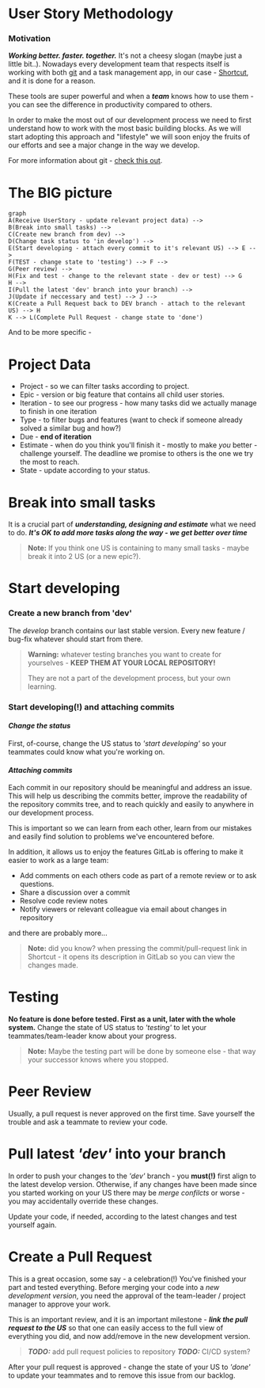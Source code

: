 # User Story Methodology


### Motivation
***Working better. faster. together.***
It's not a cheesy slogan (maybe just a little bit..). 
Nowadays every development team that respects itself is working with both [git](https://git-scm.com/) and a task management app,  in our case - [Shortcut](https://shortcut.com/), 
and it is done for a reason.

These tools are super powerful and when a ***team*** knows how to use them - you can see the difference in productivity compared to others.

In order to make the most out of our development process we need to first understand 
how to work with the most basic building blocks.
As we will start adopting this approach and "lifestyle" we will soon enjoy the fruits of our efforts and see a major change in the way we develop.  

For more information about git - [check this out](https://github.com/ShaharTamir/ShaharTamir/blob/main/articles/Git_Branching_Methodology.md).




# The BIG picture

```mermaid
graph
A(Receive UserStory - update relevant project data) --> 
B(Break into small tasks) -->
C(Create new branch from dev) -->
D(Change task status to 'in develop') -->
E(Start developing - attach every commit to it's relevant US) --> E -->
F(TEST - change state to 'testing') --> F -->
G(Peer review) -->
H(Fix and test - change to the relevant state - dev or test) --> G
H -->
I(Pull the latest 'dev' branch into your branch) -->
J(Update if neccessary and test) --> J -->
K(Create a Pull Request back to DEV branch - attach to the relevant US) --> H 
K --> L(Complete Pull Request - change state to 'done')
```

And to be more specific -   

# Project Data




* Project - so we can filter tasks according to project.
* Epic - version or big feature that contains all child user stories.
* Iteration - to see our progress - how many tasks did we actually manage to finish in one iteration
* Type - to filter bugs and features (want to check if someone already solved a similar bug and how?)
* Due - **end of iteration**
* Estimate - when do you think you'll finish it - mostly to make *you* better - challenge yourself. The deadline we promise to others is the one we try the most to reach.
* State - update according to your status.



# Break into small tasks
It is a crucial part of ***understanding, designing and estimate*** what we need to do.
***It's OK to add more tasks along the way - we get better over time***



> **Note:** If you think one US is containing to many small tasks - maybe break it into 2 US (or a new epic?).



# Start developing

### Create a new branch from 'dev'
The *develop* branch contains our last stable version. 
Every new feature / bug-fix whatever should start from there.



> **Warning:**  whatever testing branches you want to create for yourselves - **KEEP THEM AT YOUR LOCAL REPOSITORY!**
>
> They are not a part of the development process, but your own learning.



### Start developing(!) and attaching commits

#### *Change the status* 

First, of-course, change the US status to *'start developing'* so your teammates could know what you're working on.

#### *Attaching commits* 

Each commit in our repository should be meaningful and address an issue. This will help us describing the commits better, improve the readability of the repository commits tree, and to reach quickly and easily to anywhere in our development process.

This is important so we can learn from each other, learn from our mistakes and easily find solution to problems we've encountered before.

In addition, it allows us to enjoy the features GitLab is offering to make it easier to work as a large team:
* Add comments on each others code as part of a remote review or to ask questions.
* Share a discussion over a commit 
* Resolve code review notes
* Notify viewers or relevant colleague via email about changes in repository

and there are probably more... 



>**Note:** did you know? when pressing the commit/pull-request link in Shortcut - 
>it opens its description in GitLab so you can view the changes made.



# Testing

**No feature is done before tested. First as a unit, later with the whole system.**
Change the state of US status to *'testing'* to let your teammates/team-leader know about your progress. 



> **Note:** Maybe the testing part will be done by someone else - that way your successor knows where you stopped.



# Peer Review

Usually, a pull request is never approved on the first time. Save yourself the trouble and ask a teammate to review your code.



# Pull latest *'dev'* into your branch

In order to push your changes to the *'dev'* branch - you **must(!)** first align to the latest develop version. 
Otherwise, if any changes have been made since you started working on your US there may be *merge confilcts* or worse - you may accidentally override these changes.

Update your code, if needed, according to the latest changes and test yourself again.



# Create a Pull Request

This is a great occasion, some say - a celebration(!)
You've finished your part and tested everything. 
Before merging your code into a *new development version*, you need the approval of the team-leader / project manager to approve your work.

This is an important review, and it is an important milestone - 
***link the pull request to the US*** so that one can easily access to the full view of everything you did, and now add/remove in the new development version.



> ***TODO:*** add pull request policies to repository
> ***TODO:*** CI/CD system?



After your pull request is approved - change the state of your US to *'done'* to update your teammates and to remove this issue from our backlog.
